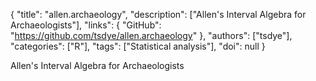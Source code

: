 {
  "title": "allen.archaeology",
  "description": ["Allen's Interval Algebra for Archaeologists"],
  "links": {
    "GitHub": "https://github.com/tsdye/allen.archaeology"
  },
  "authors": ["tsdye"],
  "categories": ["R"],
  "tags": ["Statistical analysis"],
  "doi": null
}

<!-- Generated by csv2md.R – do not edit by hand -->

Allen's Interval Algebra for Archaeologists
